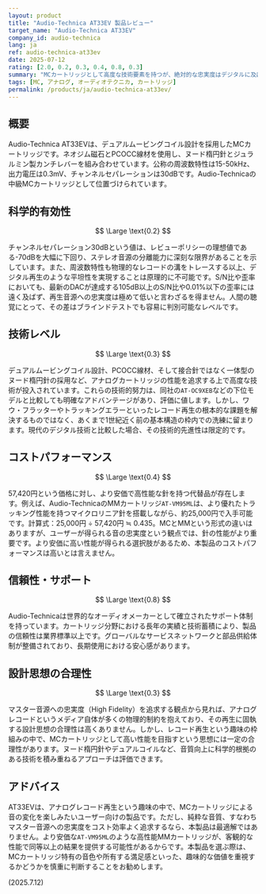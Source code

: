 ```yaml
---
layout: product
title: "Audio-Technica AT33EV 製品レビュー"
target_name: "Audio-Technica AT33EV"
company_id: audio-technica
lang: ja
ref: audio-technica-at33ev
date: 2025-07-12
rating: [2.0, 0.2, 0.3, 0.4, 0.8, 0.3]
summary: "MCカートリッジとして高度な技術要素を持つが、絶対的な忠実度はデジタルに及ばない。より安価で高性能なMMカートリッジの存在により、コストパフォーマンスに課題が残る。"
tags: [MC, アナログ, オーディオテクニカ, カートリッジ]
permalink: /products/ja/audio-technica-at33ev/
---
```

## 概要

Audio-Technica AT33EVは、デュアルムービングコイル設計を採用したMCカートリッジです。ネオジム磁石とPCOCC線材を使用し、ヌード楕円針とジュラルミン製カンチレバーを組み合わせています。公称の周波数特性は15-50kHz、出力電圧は0.3mV、チャンネルセパレーションは30dBです。Audio-Technicaの中級MCカートリッジとして位置づけられています。

## 科学的有効性

$$ \Large \text{0.2} $$

チャンネルセパレーション30dBという値は、レビューポリシーの理想値である-70dBを大幅に下回り、ステレオ音源の分離能力に深刻な限界があることを示しています。また、周波数特性も物理的なレコードの溝をトレースする以上、デジタル再生のような平坦性を実現することは原理的に不可能です。S/N比や歪率においても、最新のDACが達成する105dB以上のS/N比や0.01%以下の歪率には遠く及ばず、再生音源への忠実度は極めて低いと言わざるを得ません。人間の聴覚にとって、その差はブラインドテストでも容易に判別可能なレベルです。

## 技術レベル

$$ \Large \text{0.3} $$

デュアルムービングコイル設計、PCOCC線材、そして接合針ではなく一体型のヌード楕円針の採用など、アナログカートリッジの性能を追求する上で高度な技術が投入されています。これらの技術的努力は、同社の`AT-OC9XEB`などの下位モデルと比較しても明確なアドバンテージがあり、評価に値します。しかし、ワウ・フラッターやトラッキングエラーといったレコード再生の根本的な課題を解決するものではなく、あくまで1世紀近く前の基本構造の枠内での洗練に留まります。現代のデジタル技術と比較した場合、その技術的先進性は限定的です。

## コストパフォーマンス

$$ \Large \text{0.4} $$

57,420円という価格に対し、より安価で高性能な針を持つ代替品が存在します。例えば、Audio-TechnicaのMMカートリッジ`AT-VM95ML`は、より優れたトラッキング性能を持つマイクロリニア針を搭載しながら、約25,000円で入手可能です。計算式：25,000円 ÷ 57,420円 ≒ 0.435。MCとMMという形式の違いはありますが、ユーザーが得られる音の忠実度という観点では、針の性能がより重要です。より安価に高い性能が得られる選択肢があるため、本製品のコストパフォーマンスは高いとは言えません。

## 信頼性・サポート

$$ \Large \text{0.8} $$

Audio-Technicaは世界的なオーディオメーカーとして確立されたサポート体制を持っています。カートリッジ分野における長年の実績と技術蓄積により、製品の信頼性は業界標準以上です。グローバルなサービスネットワークと部品供給体制が整備されており、長期使用における安心感があります。

## 設計思想の合理性

$$ \Large \text{0.3} $$

マスター音源への忠実度（High Fidelity）を追求する観点から見れば、アナログレコードというメディア自体が多くの物理的制約を抱えており、その再生に固執する設計思想の合理性は高くありません。しかし、レコード再生という趣味の枠組みの中で、MCカートリッジとして高い性能を目指すという思想には一定の合理性があります。ヌード楕円針やデュアルコイルなど、音質向上に科学的根拠のある技術を積み重ねるアプローチは評価できます。

## アドバイス

AT33EVは、アナログレコード再生という趣味の中で、MCカートリッジによる音の変化を楽しみたいユーザー向けの製品です。ただし、純粋な音質、すなわちマスター音源への忠実度をコスト効率よく追求するなら、本製品は最適解ではありません。より安価な`AT-VM95ML`のような高性能MMカートリッジが、客観的な性能で同等以上の結果を提供する可能性があるからです。本製品を選ぶ際は、MCカートリッジ特有の音色や所有する満足感といった、趣味的な価値を重視するかどうかを慎重に判断することをお勧めします。

(2025.7.12)